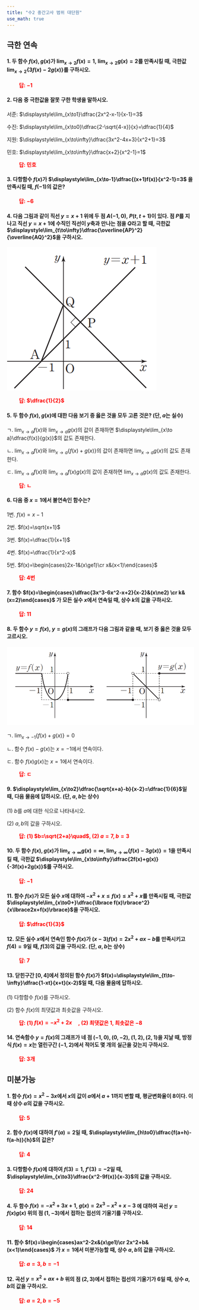```yaml
---
title: "수2 중간고사 범위 대단원"
use_math: true
---
```


## 극한 연속

#### 1. 두 함수 $f(x), g(x)$가 $\displaystyle\lim_{x\to 2}f(x)=1,\ \displaystyle\lim_{x\to2}g(x)=2$를 만족시킬 때, 극한값 $\displaystyle\lim_{x\to2}\lbrace3f(x)-2g(x)\rbrace$를 구하시오. 

**<span style="color: red;">$\qquad$답: $-1$</span>**

#### 2. 다음 중 극한값을 잘못 구한 학생을 말하시오.

서준: $\displaystyle\lim_{x\to1}\dfrac{2x^2-x-1}{x-1}=3$

수진: $\displaystyle\lim_{x\to0}\dfrac{2-\sqrt{4-x}}{x}=\dfrac{1}{4}$

지원: $\displaystyle\lim_{x\to\infty}\dfrac{3x^2-4x+3}{x^2+1}=3$

민호: $\displaystyle\lim_{x\to\infty}\dfrac{x+2}{x^2-1}=1$

**<span style="color: red;">$\qquad$답: 민호</span>**

#### 3. 다항함수 $f(x)$가 $\displaystyle\lim_{x\to-1}\dfrac{(x+1)f(x)}{x^2-1}=3$ 을 만족시킬 때, $f(-1)$의 값은?

**<span style="color: red;">$\qquad$답: $-6$</span>**

#### 4. 다음 그림과 같이 직선 $y=x+1$ 위에 두 점 $A(-1, 0),\ P(t, t+1)$이 있다. 점 $P$를 지나고 직선 $y=x+1$에 수직인 직선이 $y$축과 만나는 점을 $Q$라고 할 때, 극한값 $\displaystyle\lim_{t\to\infty}\dfrac{\overline{AP}^2}{\overline{AQ}^2}$을 구하시오.

<img src="/assets/two cs/대단원1.png"/>

**<span style="color: red;">$\qquad$답: $\dfrac{1}{2}$</span>**

#### 5. 두 함수 $f(x), g(x)$에 대한 다음 보기 중 옳은 것을 모두 고른 것은? (단, $a$는 실수)

ㄱ. $\displaystyle\lim_{x\to a}f(x)$와 $\displaystyle\lim_{x\to a}g(x)$의 값이 존재하면 $\displaystyle\lim_{x\to a}\dfrac{f(x)}{g(x)}$의 값도 존재한다.

ㄴ. $\displaystyle\lim_{x\to a}f(x)$와 $\displaystyle\lim_{x\to a}\lbrace f(x)+g(x)\rbrace$의 값이 존재하면 $\displaystyle\lim_{x\to a}g(x)$의 값도 존재한다.

ㄷ. $\displaystyle\lim_{x\to a}f(x)$와 $\displaystyle\lim_{x\to a}f(x)g(x)$의 값이 존재하면 $\displaystyle\lim_{x\to a}g(x)$의 값도 존재한다.

**<span style="color: red;">$\qquad$답: ㄴ</span>**

#### 6. 다음 중 $x=1$에서 불연속인 함수는?

1번. $f(x)=x-1$

2번. $f(x)=\sqrt{x+1}$

3번. $f(x)=\dfrac{1}{x+1}$

4번. $f(x)=\dfrac{1}{x^2-x}$

5번. $f(x)=\begin{cases}2x-1&(x\ge1)\cr x&(x<1)\end{cases}$

**<span style="color: red;">$\qquad$답: $4$번</span>**

#### 7. 함수 $f(x)=\begin{cases}\dfrac{3x^3-6x^2-x+2}{x-2}&(x\ne2) \cr k&(x=2)\end{cases}$ 가 모든 실수 $x$에서 연속일 때, 상수 $k$의 값을 구하시오.

**<span style="color: red;">$\qquad$답: $11$</span>**

#### 8. 두 함수 $y=f(x),\ y=g(x)$의 그래프가 다음 그림과 같을 때, 보기 중 옳은 것을 모두 고르시오.

<img src="/assets/two cs/대단원2.png"/>

ㄱ. $\displaystyle\lim_{x\to-1}\lbrace f(x)+g(x)\rbrace=0$

ㄴ. 함수 $f(x)-g(x)$는 $x=-1$에서 연속이다.

ㄷ. 함수 $f(x)g(x)$는 $x=1$에서 연속이다.

**<span style="color: red;">$\qquad$답: ㄷ</span>**

#### 9. $\displaystyle\lim_{x\to2}\dfrac{\sqrt{x+a}-b}{x-2}=\dfrac{1}{6}$일 때, 다음 물음에 답하시오. (단, $a, b$는 상수)

(1) $b$를 $a$에 대한 식으로 나타내시오.

(2) $a, b$의 값을 구하시오.

**<span style="color: red;">$\qquad$답: (1) $b=\sqrt{2+a}\quad$, (2) $a=7, b=3$</span>**

#### 10. 두 함수 $f(x), g(x)$가 $\displaystyle\lim_{x\to\infty}g(x)=\infty$, $\displaystyle\lim_{x\to\infty}\lbrace f(x)-3g(x)\rbrace=1$을 만족시킬 때, 극한값 $\displaystyle\lim_{x\to\infty}\dfrac{2f(x)+g(x)}{-3f(x)+2g(x)}$를 구하시오.

**<span style="color: red;">$\qquad$답: $-1$</span>**

#### 11. 함수 $f(x)$가 모든 실수 $x$에 대하여 $-x^2+x\le f(x)\le x^2+x$를 만족시킬 때, 극한값 $\displaystyle\lim_{x\to0+}\dfrac{\lbrace f(x)\rbrace^2}{x\lbrace2x+f(x)\rbrace}$을 구하시오.

**<span style="color: red;">$\qquad$답: $\dfrac{1}{3}$</span>**


#### 12. 모든 실수 $x$에서 연속인 함수 $f(x)$가 $(x-3)f(x)=2x^2+ax-b$를 만족시키고 $f(4)=9$일 때, $f(3)$의 값을 구하시오. (단, $a, b$는 상수)

**<span style="color: red;">$\qquad$답: $7$</span>**

#### 13. 닫힌구간 $[0, 4]$에서 정의된 함수 $f(x)$가 $f(x)=\displaystyle\lim_{t\to-\infty}\dfrac{1-xt}{x+t}(x-2)$일 때, 다음 물음에 답하시오.

(1) 다항함수 $f(x)$를 구하시오.

(2) 함수 $f(x)$의 최댓값과 최솟값을 구하시오.

**<span style="color: red;">$\qquad$답: (1) $f(x)=-x^2+2x\quad$, (2) 최댓값은 $1$, 최솟값은 $-8$</span>**

#### 14. 연속함수 $y=f(x)$의 그래프가 네 점 $(-1, 0), (0, -2)$, $(1, 2), (2, 1)$을 지날 때, 방정식 $f(x)=x$는 열린구간 $(-1, 2)$에서 적어도 몇 개의 실근을 갖는지 구하시오.

**<span style="color: red;">$\qquad$답: $3$개</span>**



## 미분가능

#### 1. 함수 $f(x)=x^2-3x$에서 $x$의 값이 $a$에서 $a+1$까지 변할 때, 평균변화율이 8이다. 이때 상수 $a$의 값을 구하시오.

**<span style="color: red;">$\qquad$답: $5$</span>**

#### 2. 함수 $f(x)$에 대하여 $f'(a)=2$일 때, $\displaystyle\lim_{h\to0}\dfrac{f(a+h)-f(a-h)}{h}$의 값은?

**<span style="color: red;">$\qquad$답: $4$</span>**

#### 3. 다항함수 $f(x)$에 대하여 $f(3)=1,\ f'(3)=-2$일 때, $\displaystyle\lim_{x\to3}\dfrac{x^2-9f(x)}{x-3}$의 값을 구하시오.

**<span style="color: red;">$\qquad$답: $24$</span>**

#### 4. 두 함수 $f(x)=-x^2+3x+1$, $g(x)=2x^3-x^2+x-3$ 에 대하여 곡선 $y=f(x)g(x)$ 위의 점 $(1, -3)$에서 접하는 접선의 기울기를 구하시오.

**<span style="color: red;">$\qquad$답: $14$</span>**

#### 11. 함수 $f(x)=\begin{cases}ax^2-2x&(x\ge1)\cr 2x^2+b&(x<1)\end{cases}$ 가 $x=1$에서 미분가능할 때, 상수 $a, b$의 값을 구하시오.

**<span style="color: red;">$\qquad$답: $a=3, b=-1$</span>**

#### 12. 곡선 $y=x^2+ax+b$ 위의 점 $(2, 3)$에서 접하는 접선의 기울기가 6일 때, 상수 $a, b$의 값을 구하시오.

**<span style="color: red;">$\qquad$답: $a=2, b=-5$</span>**





